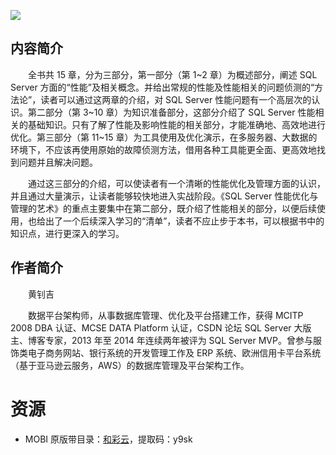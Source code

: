 ![](http://img3m1.ddimg.cn/18/13/23573601-1_u_2.jpg)

## 内容简介

　　全书共 15 章，分为三部分，第一部分（第 1~2 章）为概述部分，阐述 SQL Server 方面的“性能”及相关概念。并给出常规的性能及性能相关的问题侦测的“方法论”，读者可以通过这两章的介绍，对 SQL Server 性能问题有一个高层次的认识。第二部分（第 3~10 章）为知识准备部分，这部分介绍了 SQL Server 性能相关的基础知识。只有了解了性能及影响性能的相关部分，才能准确地、高效地进行优化。第三部分（第 11~15 章）为工具使用及优化演示，在多服务器、大数据的环境下，不应该再使用原始的故障侦测方法，借用各种工具能更全面、更高效地找到问题并且解决问题。

　　通过这三部分的介绍，可以使读者有一个清晰的性能优化及管理方面的认识，并且通过大量演示，让读者能够较快地进入实战阶段。《SQL Server 性能优化与管理的艺术》的重点主要集中在第二部分，既介绍了性能相关的部分，以便后续使用，也给出了一个后续深入学习的“清单”，读者不应止步于本书，可以根据书中的知识点，进行更深入的学习。

## 作者简介

　　黄钊吉

　　数据平台架构师，从事数据库管理、优化及平台搭建工作，获得 MCITP 2008 DBA 认证、MCSE DATA Platform 认证，CSDN 论坛 SQL Server 大版主、博客专家，2013 年至 2014 年连续两年被评为 SQL Server MVP。曾参与服饰类电子商务网站、银行系统的开发管理工作及 ERP 系统、欧洲信用卡平台系统（基于亚马逊云服务，AWS）的数据库管理及平台架构工作。

# 资源

* MOBI 原版带目录：[和彩云](https://caiyun.139.com/m/i?0n5Cg79RMq1jU)，提取码：y9sk
